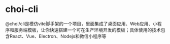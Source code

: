 # choi-cli

@choi/cli是模仿vite脚手架的一个项目，里面集成了桌面应用、Web应用、小程序和服务端模板，让你快速搭建一个可在生产环境开发的模板；具体使用的技术包含React、Vue、Electron、Nodejs和微信小程序等
